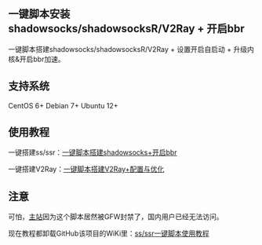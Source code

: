 一键脚本安装shadowsocks/shadowsocksR/V2Ray + 开启bbr
---

一键脚本搭建shadowsocks/shadowsocksR/V2Ray + 设置开启自启动 + 升级内核&开启bbr加速。

## 支持系统
CentOS 6+
Debian 7+
Ubuntu 12+

## 使用教程
一键搭建ss/ssr：[一键脚本搭建shadowsocks+开启bbr](https://www.flyzy2005.com/fan-qiang/shadowsocks/install-shadowsocks-in-one-command/)

一键搭建V2Ray：[一键脚本搭建V2Ray+配置与优化](https://www.flyzy2005.com/v2ray/how-to-build-v2ray/)

## 注意
可怕，[主站](https://www.flyzy2005.com)因为这个脚本居然被GFW封禁了，国内用户已经无法访问。

现在教程都卸载GitHub该项目的WiKi里：[ss/ssr一键脚本使用教程](https://github.com/flyzy2005/ss-fly/wiki)
